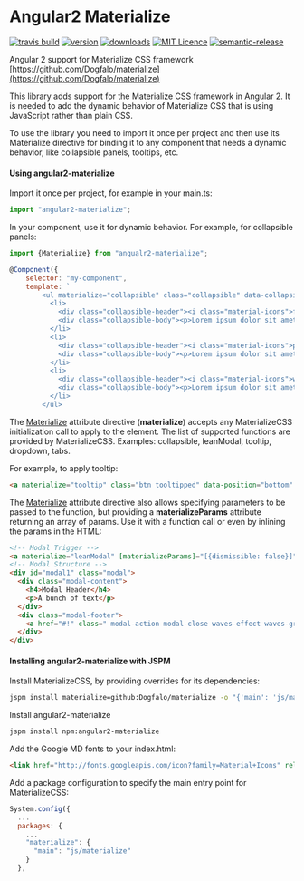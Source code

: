 # Angular2 Materialize

[![travis build](https://img.shields.io/travis/InfomediaLtd/angular2-materialize.svg?style=flat-square)](https://travis-ci.org/InfomediaLtd/angular2-materialize)
[![version](https://img.shields.io/npm/v/angular2-materialize.svg?style=flat-square)](https://www.npmjs.com/package/angular2-materialize)
[![downloads](https://img.shields.io/npm/dm/angular2-materialize.svg?style=flat-square)](https://www.npmjs.com/package/angular2-materialize)
[![MIT Licence](https://img.shields.io/npm/l/angular2-materialize.svg?style=flat-square)](https://opensource.org/licenses/MIT)
[![semantic-release](https://img.shields.io/badge/%20%20%F0%9F%93%A6%F0%9F%9A%80-semantic--release-e10079.svg?style=flat-square)](https://github.com/semantic-release/semantic-release)

Angular 2 support for Materialize CSS framework [https://github.com/Dogfalo/materialize](https://github.com/Dogfalo/materialize)

This library adds support for the Materialize CSS framework in Angular 2. It is needed to add the dynamic behavior of Materialize CSS that is using JavaScript rather than plain CSS.

To use the library you need to import it once per project and then use its Materialize directive for binding it to any component that needs a dynamic behavior, like collapsible panels, tooltips, etc.

#### Using angular2-materialize

Import it once per project, for example in your main.ts:
```js
import "angular2-materialize";
```

In your component, use it for dynamic behavior. For example, for collapsible panels:
```js
import {Materialize} from "angualr2-materialize";

@Component({
    selector: "my-component",
    template: `
        <ul materialize="collapsible" class="collapsible" data-collapsible="accordion">
          <li>
            <div class="collapsible-header"><i class="material-icons">filter_drama</i>First</div>
            <div class="collapsible-body"><p>Lorem ipsum dolor sit amet.</p></div>
          </li>
          <li>
            <div class="collapsible-header"><i class="material-icons">place</i>Second</div>
            <div class="collapsible-body"><p>Lorem ipsum dolor sit amet.</p></div>
          </li>
          <li>
            <div class="collapsible-header"><i class="material-icons">whatshot</i>Third</div>
            <div class="collapsible-body"><p>Lorem ipsum dolor sit amet.</p></div>
          </li>
        </ul>

```

The [Materialize](https://github.com/InfomediaLtd/angular2-materialize/blob/master/src/materialize.ts) attribute directive (**materialize**) accepts any MaterializeCSS initialization call to apply to the element. The list of supported functions are provided by MaterializeCSS. Examples: collapsible, leanModal, tooltip, dropdown, tabs.

For example, to apply tooltip:
```html
<a materialize="tooltip" class="btn tooltipped" data-position="bottom" data-delay="50" data-tooltip="I am tooltip">Hover me!</a>
```

The [Materialize](https://github.com/InfomediaLtd/angular2-materialize/blob/master/src/materialize.ts) attribute directive also allows specifying parameters to be passed to the function, but providing a **materializeParams** attribute returning an array of params. Use it with a function call or even by inlining the params in the HTML:
```html
<!-- Modal Trigger -->
<a materialize="leanModal" [materializeParams]="[{dismissible: false}]" class="waves-effect waves-light btn modal-trigger" href="#modal1">Modal</a>
<!-- Modal Structure -->
<div id="modal1" class="modal">
  <div class="modal-content">
    <h4>Modal Header</h4>
    <p>A bunch of text</p>
  </div>
  <div class="modal-footer">
    <a href="#!" class=" modal-action modal-close waves-effect waves-green btn-flat">Agree</a>
  </div>
</div>
```

#### Installing angular2-materialize with JSPM

Install MaterializeCSS, by providing overrides for its dependencies:
```sh
jspm install materialize=github:Dogfalo/materialize -o "{'main': 'js/materialize','shim': {'js/materialize': {'deps': ['jquery','../css/materialize.css!'],'exports': '$'}},'dependencies': {'jquery': 'github:components/jquery','css': 'github:systemjs/plugin-css'}}"
```

Install angular2-materialize
```sh
jspm install npm:angular2-materialize
```

Add the Google MD fonts to your index.html:
```html
<link href="http://fonts.googleapis.com/icon?family=Material+Icons" rel="stylesheet">
```

Add a package configuration to specify the main entry point for MaterializeCSS:
```js
System.config({
  ...
  packages: {
    ...
    "materialize": {
      "main": "js/materialize"
    }
  },
```
